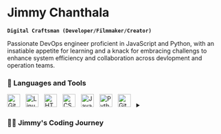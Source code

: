 # Jimmy Chanthala

**`Digital Craftsman (Developer/Filmmaker/Creator)`**

Passionate DevOps engineer proficient in JavaScript and Python, with an insatiable appetite for learning and a knack for embracing challengs to enhance system efficiency and collaboration across devlopment and operation teams.

<!--
**DevOpsJimz/DevOpsJimz** is a ✨ _special_ ✨ repository because its `README.md` (this file) appears on your GitHub profile.

Here are some ideas to get you started:

- 🔭 I’m currently working on ...
- 🌱 I’m currently learning ...
- 👯 I’m looking to collaborate on ...
- 🤔 I’m looking for help with ...
- 💬 Ask me about ...
- 📫 How to reach me: ...
- 😄 Pronouns: ...
- ⚡ Fun fact: ...
-->

### 🧰 Languages and Tools

<img align="left" alt="Git" width="30px" style="padding-right:10px;" src="https://cdn.jsdelivr.net/gh/devicons/devicon/icons/git/git-original.svg" />
<img align="left" alt="Linux" width="30px" style="padding-right:10px;" src="https://cdn.jsdelivr.net/gh/devicons/devicon/icons/linux/linux-original.svg" />
<img align="left" alt="HTML" width="30px" style="padding-right:10px;" src="https://cdn.jsdelivr.net/gh/devicons/devicon/icons/html5/html5-plain.svg" />
<img align="left" alt="CSS" width="30px" style="padding-right:10px;" src="https://cdn.jsdelivr.net/gh/devicons/devicon/icons/css3/css3-plain.svg" />
<img align="left" alt="JavaScript" width="30px" style="padding-right:10px;" src="https://cdn.jsdelivr.net/gh/devicons/devicon/icons/javascript/javascript-plain.svg" />
<img align="left" alt="Python" width="30px" style="padding-right:10px;" src="https://cdn.jsdelivr.net/gh/devicons/devicon/icons/python/python-plain.svg" />
<img align="left" alt="GitHub" width="30px" style="padding-right:10px;" src="https://cdn.jsdelivr.net/gh/devicons/devicon/icons/github/github-original.svg" />
<br />

<details>
 <summary><h3>👨‍💻 Jimmy's Coding Journey</h3></summary>
 Upon attaining my Software Development degree, I initially underestimated the challenges that lay ahead, presuming that subsequent endeavors would unfold effortlessly. This assumption proved erroneous. I now find myself in a phase of rediscovery, determined to immerse myself in the perpetual learning opportunities inherent in the realm of coding. My rekindled enthusiasm emerged when I stumbled upon a DevOps job opening, captivated by both its nomenclature and underlying philosophy. Eager to establish a meaningful digital presence and contribute to the global knowledge pool, I am inclined to disseminate my expertise through content creation. Recognizing the pervasive struggles of individuals in the field, I am compelled to extend a helping hand to those in need.
